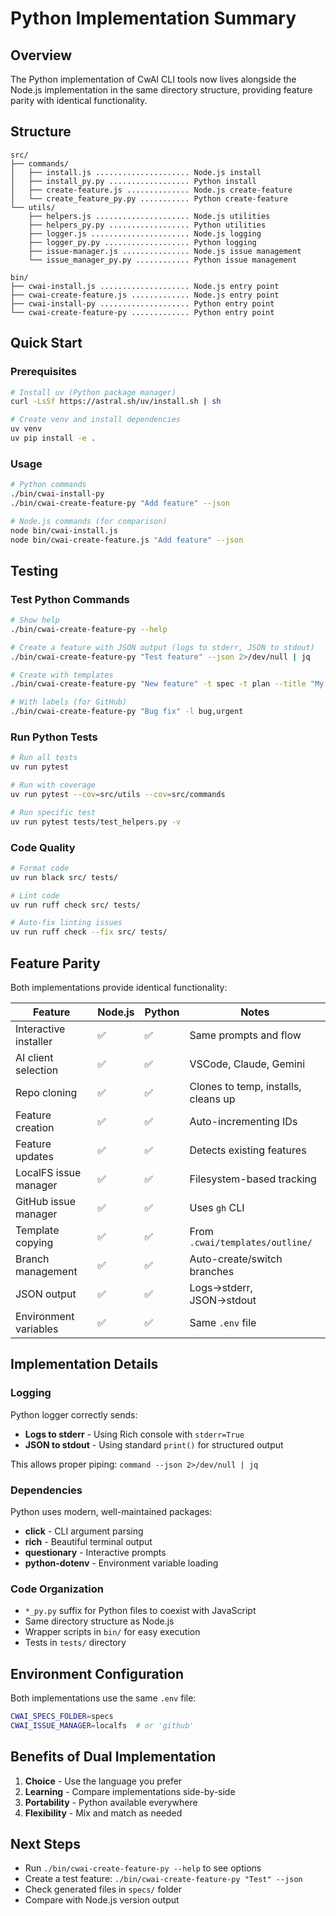 # Python Implementation Summary

## Overview

The Python implementation of CwAI CLI tools now lives alongside the Node.js implementation in the same directory structure, providing feature parity with identical functionality.

## Structure

```text
src/
├── commands/
│   ├── install.js ..................... Node.js install
│   ├── install_py.py .................. Python install
│   ├── create-feature.js .............. Node.js create-feature
│   └── create_feature_py.py ........... Python create-feature
└── utils/
    ├── helpers.js ..................... Node.js utilities
    ├── helpers_py.py .................. Python utilities
    ├── logger.js ...................... Node.js logging
    ├── logger_py.py ................... Python logging
    ├── issue-manager.js ............... Node.js issue management
    └── issue_manager_py.py ............ Python issue management

bin/
├── cwai-install.js .................... Node.js entry point
├── cwai-create-feature.js ............. Node.js entry point
├── cwai-install-py .................... Python entry point
└── cwai-create-feature-py ............. Python entry point
```

## Quick Start

### Prerequisites

```bash
# Install uv (Python package manager)
curl -LsSf https://astral.sh/uv/install.sh | sh

# Create venv and install dependencies
uv venv
uv pip install -e .
```

### Usage

```bash
# Python commands
./bin/cwai-install-py
./bin/cwai-create-feature-py "Add feature" --json

# Node.js commands (for comparison)
node bin/cwai-install.js
node bin/cwai-create-feature.js "Add feature" --json
```

## Testing

### Test Python Commands

```bash
# Show help
./bin/cwai-create-feature-py --help

# Create a feature with JSON output (logs to stderr, JSON to stdout)
./bin/cwai-create-feature-py "Test feature" --json 2>/dev/null | jq

# Create with templates
./bin/cwai-create-feature-py "New feature" -t spec -t plan --title "My Feature"

# With labels (for GitHub)
./bin/cwai-create-feature-py "Bug fix" -l bug,urgent
```

### Run Python Tests

```bash
# Run all tests
uv run pytest

# Run with coverage
uv run pytest --cov=src/utils --cov=src/commands

# Run specific test
uv run pytest tests/test_helpers.py -v
```

### Code Quality

```bash
# Format code
uv run black src/ tests/

# Lint code
uv run ruff check src/ tests/

# Auto-fix linting issues
uv run ruff check --fix src/ tests/
```

## Feature Parity

Both implementations provide identical functionality:

| Feature               | Node.js | Python | Notes                               |
| --------------------- | ------- | ------ | ----------------------------------- |
| Interactive installer | ✅      | ✅     | Same prompts and flow               |
| AI client selection   | ✅      | ✅     | VSCode, Claude, Gemini              |
| Repo cloning          | ✅      | ✅     | Clones to temp, installs, cleans up |
| Feature creation      | ✅      | ✅     | Auto-incrementing IDs               |
| Feature updates       | ✅      | ✅     | Detects existing features           |
| LocalFS issue manager | ✅      | ✅     | Filesystem-based tracking           |
| GitHub issue manager  | ✅      | ✅     | Uses `gh` CLI                       |
| Template copying      | ✅      | ✅     | From `.cwai/templates/outline/`     |
| Branch management     | ✅      | ✅     | Auto-create/switch branches         |
| JSON output           | ✅      | ✅     | Logs→stderr, JSON→stdout            |
| Environment variables | ✅      | ✅     | Same `.env` file                    |

## Implementation Details

### Logging

Python logger correctly sends:

- **Logs to stderr** - Using Rich console with `stderr=True`
- **JSON to stdout** - Using standard `print()` for structured output

This allows proper piping: `command --json 2>/dev/null | jq`

### Dependencies

Python uses modern, well-maintained packages:

- **click** - CLI argument parsing
- **rich** - Beautiful terminal output
- **questionary** - Interactive prompts
- **python-dotenv** - Environment variable loading

### Code Organization

- `*_py.py` suffix for Python files to coexist with JavaScript
- Same directory structure as Node.js
- Wrapper scripts in `bin/` for easy execution
- Tests in `tests/` directory

## Environment Configuration

Both implementations use the same `.env` file:

```bash
CWAI_SPECS_FOLDER=specs
CWAI_ISSUE_MANAGER=localfs  # or 'github'
```

## Benefits of Dual Implementation

1. **Choice** - Use the language you prefer
2. **Learning** - Compare implementations side-by-side
3. **Portability** - Python available everywhere
4. **Flexibility** - Mix and match as needed

## Next Steps

- Run `./bin/cwai-create-feature-py --help` to see options
- Create a test feature: `./bin/cwai-create-feature-py "Test" --json`
- Check generated files in `specs/` folder
- Compare with Node.js version output
